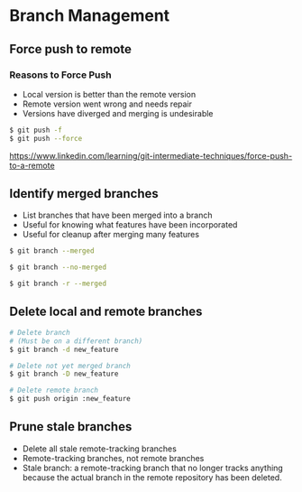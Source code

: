 # Branch Management

## Force push to remote

### Reasons to Force Push

* Local version is better than the remote version
* Remote version went wrong and needs repair
* Versions have diverged and merging is undesirable

```bash
$ git push -f
$ git push --force
```

https://www.linkedin.com/learning/git-intermediate-techniques/force-push-to-a-remote

## Identify merged branches

* List branches that have been merged into a branch
* Useful for knowing what features have been incorporated
* Useful for cleanup after merging many features

```bash
$ git branch --merged
```


```bash
$ git branch --no-merged
```


```bash
$ git branch -r --merged
```

## Delete local and remote branches

```bash
# Delete branch
# (Must be on a different branch)
$ git branch -d new_feature
```

```bash
# Delete not yet merged branch
$ git branch -D new_feature
```

```bash
# Delete remote branch
$ git push origin :new_feature
```

## Prune stale branches

* Delete all stale remote-tracking branches
* Remote-tracking branches, not remote branches
* Stale branch: a remote-tracking branch that no longer tracks anything because the actual branch in the remote repository has been deleted.

